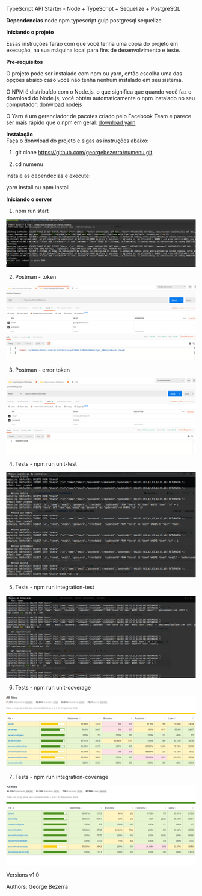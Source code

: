 TypeScript API Starter - Node + TypeScript + Sequelize + PostgreSQL

**Dependencias**
node
npm
typescript
gulp
postgresql
sequelize

**Iniciando o projeto**

Essas instruções farão com que você tenha uma cópia do projeto em execução, na sua máquina local para fins de desenvolvimento e teste.

**Pre-requisitos**

O projeto pode ser instalado com npm ou yarn, então escolha uma das opções abaixo caso você não tenha nenhum instalado em seu sistema.

O NPM é distribuído com o Node.js, o que significa que quando você faz o download do Node.js, você obtém automaticamente o npm instalado
no seu computador: [donwload nodejs](https://nodejs.org/en/download/)

O Yarn é um gerenciador de pacotes criado pelo Facebook Team e parece ser mais rápido que o npm em geral:
[download yarn](https://yarnpkg.com/en/docs/install#debian-stable)


**Instalação**  
Faça o donwload do projeto e sigas as instruções abaixo:

1. git clone https://github.com/georgebezerra/numenu.git

2. cd numenu

Instale as dependecias e execute:

yarn install ou npm install

**Iniciando o server**
1. npm run start

![Numenu Project](https://github.com/georgebezerra/numenu/blob/master/print/start.png)


2. Postman - token

![Numenu Project](https://github.com/georgebezerra/numenu/blob/master/print/token.png)


3. Postman - error token

![Numenu Project](https://github.com/georgebezerra/numenu/blob/master/print/token-erro.png)


4. Tests - npm run unit-test

![Numenu Project](https://github.com/georgebezerra/numenu/blob/master/print/unit-test.png)


5. Tests - npm run integration-test

![Numenu Project](https://github.com/georgebezerra/numenu/blob/master/print/integration-test.png)


6. Tests - npm run unit-coverage

![Numenu Project](https://github.com/georgebezerra/numenu/blob/master/print/unit-coverage.png)


7. Tests - npm run integration-coverage

![Numenu Project](https://github.com/georgebezerra/numenu/blob/master/print/integration-coverage.png)


Versions
v1.0

Authors: George Bezerra
